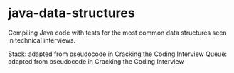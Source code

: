 java-data-structures
====================

Compiling Java code with tests for the most common data structures seen in technical interviews. 

Stack: adapted from pseudocode in Cracking the Coding Interview
Queue: adapted from pseudocode in Cracking the Coding Interview
